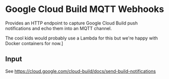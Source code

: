 # Google Cloud Build MQTT Webhooks

Provides an HTTP endpoint to capture Google Cloud Build push notifications and echo them into an MQTT channel.

The cool kids would probably use a Lambda for this but we're happy with Docker containers for now.]


## Input 

See https://cloud.google.com/cloud-build/docs/send-build-notifications





